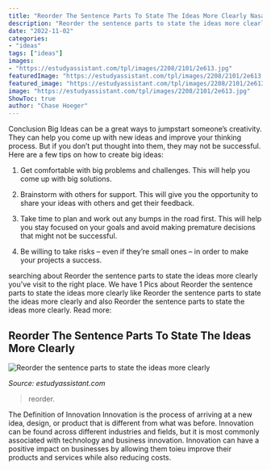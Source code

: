 ```yaml
---
title: "Reorder The Sentence Parts To State The Ideas More Clearly Nasa ~ Reorder The Sentence Parts To State The Ideas More Clearly"
description: "Reorder the sentence parts to state the ideas more clearly"
date: "2022-11-02"
categories:
- "ideas"
tags: ["ideas"]
images:
- "https://estudyassistant.com/tpl/images/2208/2101/2e613.jpg"
featuredImage: "https://estudyassistant.com/tpl/images/2208/2101/2e613.jpg"
featured_image: "https://estudyassistant.com/tpl/images/2208/2101/2e613.jpg"
image: "https://estudyassistant.com/tpl/images/2208/2101/2e613.jpg"
ShowToc: true
author: "Chase Hoeger"
---
```



Conclusion
Big Ideas can be a great ways to jumpstart someone’s creativity. They can help you come up with new ideas and improve your thinking process. But if you don’t put thought into them, they may not be successful. Here are a few tips on how to create big ideas:
1. Get comfortable with big problems and challenges. This will help you come up with big solutions.

2. Brainstorm with others for support. This will give you the opportunity to share your ideas with others and get their feedback.

3. Take time to plan and work out any bumps in the road first. This will help you stay focused on your goals and avoid making premature decisions that might not be successful.

4. Be willing to take risks – even if they’re small ones – in order to make your projects a success.

	

		
searching about Reorder the sentence parts to state the ideas more clearly you've visit to the right place. We have 1 Pics about Reorder the sentence parts to state the ideas more clearly like Reorder the sentence parts to state the ideas more clearly and also Reorder the sentence parts to state the ideas more clearly. Read more:
		
    
## Reorder The Sentence Parts To State The Ideas More Clearly

<img loading=lazy src="https://estudyassistant.com/tpl/images/2208/2101/2e613.jpg" onerror="this.onerror=null;this.src='https://tse3.mm.bing.net/th?id=OIP.KAD6BNSZ5Sc_EDfTZB7yHQHaHa&amp;pid=15.1';" alt="Reorder the sentence parts to state the ideas more clearly">

_Source: estudyassistant.com_

>reorder. 

	

The Definition of Innovation
Innovation is the process of arriving at a new idea, design, or product that is different from what was before. Innovation can be found across different industries and fields, but it is most commonly associated with technology and business innovation. Innovation can have a positive impact on businesses by allowing them toieu improve their products and services while also reducing costs.

